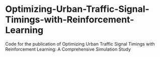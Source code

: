 # Optimizing-Urban-Traffic-Signal-Timings-with-Reinforcement-Learning
Code for the publication of Optimizing Urban Traffic Signal Timings with Reinforcement Learning: A Comprehensive Simulation Study
